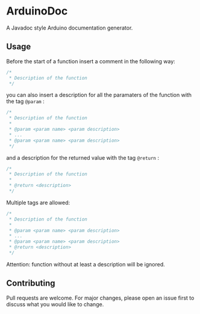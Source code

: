 # ArduinoDoc

A Javadoc style Arduino documentation generator.

## Usage

Before the start of a function insert a comment in the following way:

```cpp
/*
 * Description of the function
 */
```

you can also insert a description for all the paramaters of the function with the tag ```@param``` :

```cpp
/*
 * Description of the function
 *
 * @param <param name> <param description>
 * ...
 * @param <param name> <param description>
 */
```

and a description for the returned value with the tag ```@return``` :

```cpp
/*
 * Description of the function
 *
 * @return <description>
 */
```

Multiple tags are allowed:

```cpp
/*
 * Description of the function
 *
 * @param <param name> <param description>
 * ...
 * @param <param name> <param description>
 * @return <description>
 */
```

Attention: function without at least a description will be ignored.

## Contributing
Pull requests are welcome. For major changes, please open an issue first to discuss what you would like to change.
